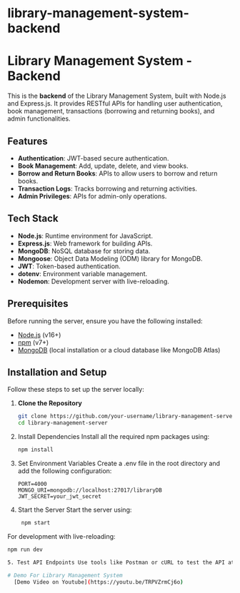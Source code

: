 # library-management-system-backend

# Library Management System - Backend

This is the **backend** of the Library Management System, built with Node.js and Express.js. It provides RESTful APIs for handling user authentication, book management, transactions (borrowing and returning books), and admin functionalities.

## Features

- **Authentication**: JWT-based secure authentication.
- **Book Management**: Add, update, delete, and view books.
- **Borrow and Return Books**: APIs to allow users to borrow and return books.
- **Transaction Logs**: Tracks borrowing and returning activities.
- **Admin Privileges**: APIs for admin-only operations.

## Tech Stack

- **Node.js**: Runtime environment for JavaScript.
- **Express.js**: Web framework for building APIs.
- **MongoDB**: NoSQL database for storing data.
- **Mongoose**: Object Data Modeling (ODM) library for MongoDB.
- **JWT**: Token-based authentication.
- **dotenv**: Environment variable management.
- **Nodemon**: Development server with live-reloading.

## Prerequisites

Before running the server, ensure you have the following installed:

- [Node.js](https://nodejs.org/) (v16+)
- [npm](https://www.npmjs.com/) (v7+)
- [MongoDB](https://www.mongodb.com/) (local installation or a cloud database like MongoDB Atlas)

## Installation and Setup

Follow these steps to set up the server locally:

1. **Clone the Repository**
   ```bash
   git clone https://github.com/your-username/library-management-server.git
   cd library-management-server

2. Install Dependencies Install all the required npm packages using:
    ```bash
    npm install
    
3. Set Environment Variables Create a .env file in the root directory and add the following configuration:
    ```env
    PORT=4000
    MONGO_URI=mongodb://localhost:27017/libraryDB
    JWT_SECRET=your_jwt_secret

4. Start the Server Start the server using:
   ```bash
    npm start
   
  For development with live-reloading:
  ```bash
  npm run dev

5. Test API Endpoints Use tools like Postman or cURL to test the API at http://localhost:4000/api/v1.

# Demo For Library Management System
    [Demo Video on Youtube](https://youtu.be/TRPVZrmCj6o)